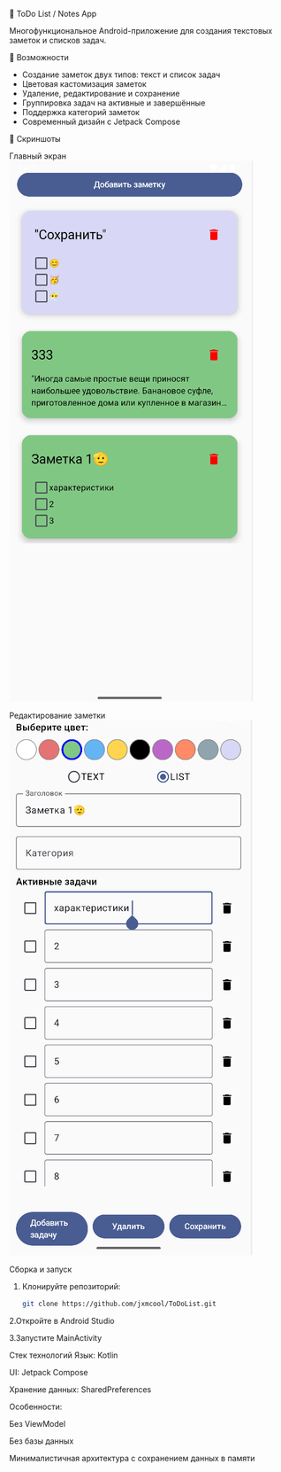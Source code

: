  📝 ToDo List / Notes App

Многофункциональное Android-приложение для создания текстовых заметок и списков задач.

 🚀 Возможности
- Создание заметок двух типов: текст и список задач
- Цветовая кастомизация заметок
- Удаление, редактирование и сохранение
- Группировка задач на активные и завершённые
- Поддержка категорий заметок
- Современный дизайн с Jetpack Compose

📸 Скриншоты

Главный экран
![Главный экран](screenshots/main.png)

 Редактирование заметки
![Редактирование](screenshots/edit.png)

Сборка и запуск

1. Клонируйте репозиторий:
   ```bash
   git clone https://github.com/jxmcool/ToDoList.git
2.Откройте в Android Studio

3.Запустите MainActivity


Стек технологий
Язык: Kotlin

UI: Jetpack Compose

Хранение данных: SharedPreferences

Особенности:

Без ViewModel

Без базы данных

Минималистичная архитектура с сохранением данных в памяти


